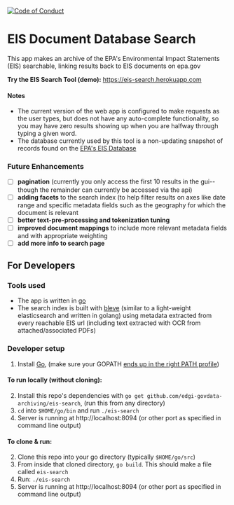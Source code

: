 [![Code of Conduct](https://img.shields.io/badge/%E2%9D%A4-code%20of%20conduct-blue.svg?style=flat)](https://github.com/edgi-govdata-archiving/overview/blob/master/CONDUCT.md)

# EIS Document Database Search

This app makes an archive of the EPA's Environmental Impact Statements (EIS) searchable, linking results back to EIS documents on epa.gov

**Try the EIS Search Tool (demo):** https://eis-search.herokuapp.com

#### Notes

* The current version of the web app is configured to make requests as the user types, but does not have any auto-complete functionality, so you may have zero results showing up when you are halfway through typing a given word.
* The database currently used by this tool is a non-updating snapshot of records found on the [EPA's EIS Database](https://cdxnodengn.epa.gov/cdx-enepa-public/action/eis/search)

### Future Enhancements

- [ ] **pagination** (currently you only access the first 10 results in the gui--though the remainder can currently be accessed via the api)
- [ ] **adding facets** to the search index (to help filter results on axes like date range and specific metadata fields such as the geography for which the document is relevant
- [ ] **better text-pre-processing and tokenization tuning**
- [ ] **improved document mappings** to include more relevant metadata fields and with appropriate weighting
- [ ] **add more info to search page**

## For Developers

### Tools used
* The app is written in [go](https://golang.org/)
* The search index is built with [bleve](https://github.com/blevesearch/bleve) (similar to a light-weight elasticsearch and written in golang) using metadata extracted from every reachable EIS url (including text extracted with OCR from attached/associated PDFs)

### Developer setup
1. Install [Go](https://golang.org/dl/), (make sure your GOPATH [ends up in the right PATH profile](https://github.com/alco/gostart#1-how-do-i-start-writing-go-code))

#### To run locally (without cloning):

2. Install this repo's dependencies with `go get github.com/edgi-govdata-archiving/eis-search`, (run this from any directory)
3. `cd` into `$HOME/go/bin` and run `./eis-search`
4. Server is running at http://localhost:8094 (or other port as specified in command line output)

#### To clone & run:

2. Clone this repo into your go directory (typically `$HOME/go/src`)
3. From inside that cloned directory, `go build`. This should make a file called `eis-search`
4. Run: `./eis-search`
5. Server is running at http://localhost:8094 (or other port as specified in command line output)

